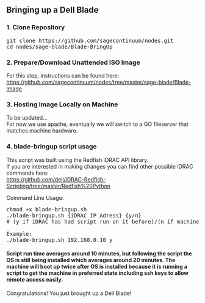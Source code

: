 ## Bringing up a Dell Blade 

### 1. Clone Repository

<pre>
git clone https://github.com/sagecontinuum/nodes.git
cd nodes/sage-blade/Blade-BringUp
</pre>

### 2. Prepare/Download Unattended ISO Image

For this step, instructions can be found here:  
https://github.com/sagecontinuum/nodes/tree/master/sage-blade/Blade-Image

### 3. Hosting Image Locally on Machine

To be updated...  
For now we use apache, eventually we will switch to a GO fileserver that matches machine hardware.

### 4. blade-bringup script usage

This script was built using the Redfish iDRAC API library.  
If you are interested in making changes you can find other possible iDRAC commands here:  
https://github.com/dell/iDRAC-Redfish-Scripting/tree/master/Redfish%20Python

Command Line Usage:
<pre>
chmod +x blade-bringup.sh
./blade-bringup.sh {iDRAC IP Adress} {y/n} 
# (y if iDRAC has had script run on it before)/(n if machine is in fresh state/never used)

Example:
./blade-bringup.sh 192.168.0.10 y
</pre>

#### Script run time averages around 10 minutes, but following the script the OS is still being installed which averages around 20 minutes. The machine will boot up twice after OS is installed because it is running a script to get the machine in preferred state including ssh keys to allow remote access easily.

Congratulations! You just brought up a Dell Blade!
